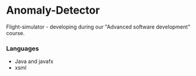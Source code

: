 # Anomaly-Detector

Flight-simulator - developing during our "Advanced software development" course.

### Languages
* Java and javafx
* xsml
